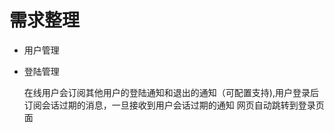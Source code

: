 # 需求整理

- 用户管理

- 登陆管理

    在线用户会订阅其他用户的登陆通知和退出的通知（可配置支持),用户登录后订阅会话过期的消息，一旦接收到用户会话过期的通知
    网页自动跳转到登录页面